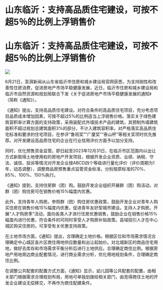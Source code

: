 # 山东临沂：支持高品质住宅建设，可按不超5％的比例上浮销售价

# 山东临沂：支持高品质住宅建设，可按不超5％的比例上浮销售价

![](https://inews.gtimg.com/newsapp_bt/0/15807968338/1000)

6月21日，澎湃新闻从山东省临沂市住房和城乡建设局官网获悉，为支持刚性和改善性住房消费，促进房地产市场平稳健康发展，近日，临沂市住房和城乡建设局和临沂市自然资源和规划局联合下发《关于促进房地产市场平稳健康发展的通知》（简称《通知》）。

《通知》提出，支持高品质住宅建设。对符合条件的高品质住宅项目，充分考虑项目品质成本增加因素，可按不超过5%的比例适当上浮销售价格。落实关于绿色建筑容积率计算方面的支持政策，采用装配式外墙技术产品的建筑，其预制外墙建筑面积不超过规划总建筑面积3%的部分，不计入建筑容积率。对严格落实高品质住宅标准和要求的住宅项目，在参评“鲁班奖”“广厦奖”“泰山杯”等相关奖项时优先推荐。对开发建设高品质住宅的企业在行业信用评价方面予以加分支持。

同时，优化预售资金监管。即日起至2023年12月31日，在临沂市区范围内以出让方式新取得土地使用权的房地产开发项目，根据开发企业资质、业绩、纳税、守法、诚信、投诉等情况对开发企业按ABCD四个等级进行量化评价（评价周期为1年，动态调整），调整商品房预售重点监管资金标准，分别按原标准的70%、85%、100%、150%执行。

《通知》提到，支持住房群（团）购。鼓励开发企业组织开展群（团）购活动，对群（团）购住房可在销售价格15%幅度内优惠。

此外，支持青年人购房。参照群（团）购住房优惠政策，鼓励开发企业对青年人购买住房在销售价格15%幅度内优惠，促进青年友好型城市建设。支持人才购房。开展“人才购房季”活动，面向各类人才进行住房优惠销售，鼓励企业在销售价格15%幅度内进行优惠，符合条件的可同时享受人才购房补贴政策。县域招引人才在中心城区购买住房的，可享受有关优惠支持政策。

在土地市场方面，《通知》提出，合理确定土地价格。根据区位和市场需求情况合理确定中心城区各片区商住用地供应数量和出让起始价。对北城新区的商品住宅用地，做好去库存和市场需求平衡分析后进行土地供应。合理确定商住比例。根据房地产用地周边商业配套情况，进行商业需求分析，优化用地规划条件，合理确定商住比例。

在调整公共配套的配置方式方面，《通知》显示，幼儿园等公共配套的配置，由相关部门根据需求合理规划布局，用地可单独划拨给相关部门，由竞得商住土地的开发企业建设无偿移交，不再作为商住配建条件。

